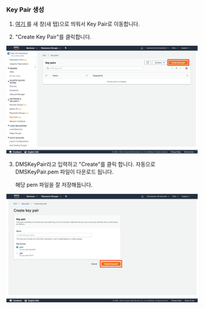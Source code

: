 ### Key Pair 생성

1. [여기 ](http://amzn.to/2kcoMQp) 를 새 창(새 탭)으로 띄워서 Key Pair로 이동합니다. 

2. "Create Key Pair"를 클릭합니다.

![image-20220326234934597](images/image-20220326234934597.png)

3. DMSKeyPair라고 입력하고 "Create"를 클릭 합니다. 자동으로 DMSKeyPair.pem 파일이 다운로드 됩니다.

   해당 pem 파일을 잘 저장해둡니다.

![image-20220326235214062](images/image-20220326235214062.png)

